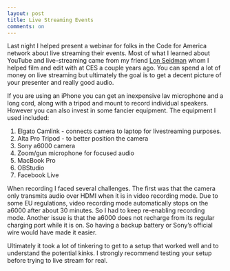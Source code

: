 ```yaml
---
layout: post
title: Live Streaming Events
comments: on
---
```

Last night I helped present a webinar for folks in the Code for America network about live streaming their events. Most of what I learned about YouTube and live-streaming came from my friend [Lon Seidman](http://lon.tv) whom I helped film and edit with at CES a couple years ago. You can spend a lot of money on live streaming but ultimately the goal is to get a decent picture of your presenter and really good audio.

If you are using an iPhone you can get an inexpensive lav microphone and a long cord, along with a tripod and mount to record individual speakers. However you can also invest in some fancier equipment. The equipment I used included:

1. Elgato Camlink - connects camera to laptop for livestreaming purposes.
2. Alta Pro Tripod - to better position the camera
3. Sony a6000 camera
4. Zoom/gun microphone for focused audio
5. MacBook Pro
6. OBStudio
7. Facebook Live

When recording I faced several challenges. The first was that the camera only transmits audio over HDMI when it is in video recording mode. Due to some EU regulations, video recording mode automatically stops on the a6000 after about 30 minutes. So I had to keep re-enabling recording mode. Another issue is that the a6000 does not recharge from its regular charging port while it is on. So having a backup battery or Sony’s official wire would have made it easier.

Ultimately it took a lot of tinkering to get to a setup that worked well and to understand the potential kinks. I strongly recommend testing your setup before trying to live stream for real.
